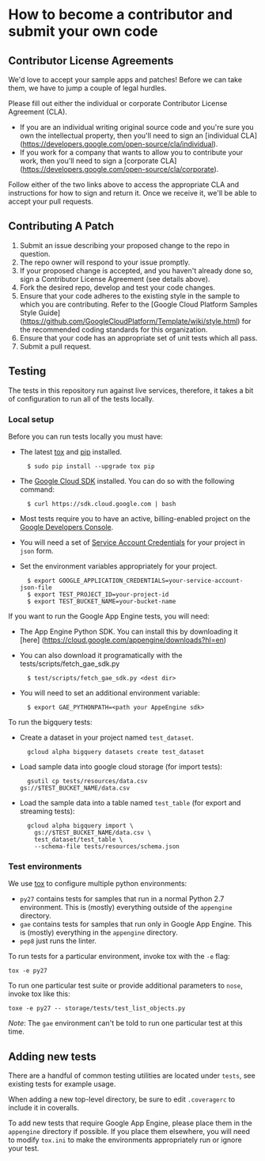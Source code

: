 # How to become a contributor and submit your own code

## Contributor License Agreements

We'd love to accept your sample apps and patches! Before we can take them, we
have to jump a couple of legal hurdles.

Please fill out either the individual or corporate Contributor License
Agreement (CLA).

  * If you are an individual writing original source code and you're sure you
    own the intellectual property, then you'll need to sign an [individual CLA]
    (https://developers.google.com/open-source/cla/individual).
  * If you work for a company that wants to allow you to contribute your work,
    then you'll need to sign a [corporate CLA]
    (https://developers.google.com/open-source/cla/corporate).

Follow either of the two links above to access the appropriate CLA and
instructions for how to sign and return it. Once we receive it, we'll
be able to accept your pull requests.

## Contributing A Patch

1. Submit an issue describing your proposed change to the repo in question.
1. The repo owner will respond to your issue promptly.
1. If your proposed change is accepted, and you haven't already done so, sign a
   Contributor License Agreement (see details above).
1. Fork the desired repo, develop and test your code changes.
1. Ensure that your code adheres to the existing style in the sample to which
   you are contributing. Refer to the
   [Google Cloud Platform Samples Style Guide]
   (https://github.com/GoogleCloudPlatform/Template/wiki/style.html) for the
   recommended coding standards for this organization.
1. Ensure that your code has an appropriate set of unit tests which all pass.
1. Submit a pull request.

## Testing

The tests in this repository run against live services, therefore, it
takes a bit of configuration to run all of the tests locally.

### Local setup

Before you can run tests locally you must have:

* The latest [tox](https://tox.readthedocs.org/en/latest/) and
  [pip](https://pypi.python.org/pypi/pip) installed.

        $ sudo pip install --upgrade tox pip

* The [Google Cloud SDK](https://cloud.google.com/sdk/) installed. You
  can do so with the following command:

        $ curl https://sdk.cloud.google.com | bash

* Most tests require you to have an active, billing-enabled project on
  the
  [Google Developers Console](https://console.developers.google.com).

* You will need a set of
  [Service Account Credentials](https://console.developers.google.com/project/_/apiui/credential)
  for your project in ``json`` form.

* Set the environment variables appropriately for your project.

        $ export GOOGLE_APPLICATION_CREDENTIALS=your-service-account-json-file
        $ export TEST_PROJECT_ID=your-project-id
        $ export TEST_BUCKET_NAME=your-bucket-name

If you want to run the Google App Engine tests, you will need:

* The App Engine Python SDK. You can install this by downloading it [here]
(https://cloud.google.com/appengine/downloads?hl=en)

* You can also download it programatically with the
  tests/scripts/fetch_gae_sdk.py

        $ test/scripts/fetch_gae_sdk.py <dest dir>

* You will need to set an additional environment variable:

        $ export GAE_PYTHONPATH=<path your AppeEngine sdk>

To run the bigquery tests:

* Create a dataset in your project named `test_dataset`.

        gcloud alpha bigquery datasets create test_dataset

* Load sample data into google cloud storage (for import tests):

        gsutil cp tests/resources/data.csv gs://$TEST_BUCKET_NAME/data.csv

* Load the sample data into a table named `test_table` (for export and streaming tests):

        gcloud alpha bigquery import \
          gs://$TEST_BUCKET_NAME/data.csv \
          test_dataset/test_table \
          --schema-file tests/resources/schema.json

### Test environments

We use [tox](https://tox.readthedocs.org/en/latest/) to configure
multiple python environments:

* ``py27`` contains tests for samples that run in a normal Python 2.7
  environment. This is (mostly) everything outside of the
  ``appengine`` directory.
* ``gae`` contains tests for samples that run only in Google App
  Engine. This is (mostly) everything in the ``appengine`` directory.
* ``pep8`` just runs the linter.

To run tests for a particular environment, invoke tox with the ``-e``
flag:

    tox -e py27

To run one particular test suite or provide additional parameters to
``nose``, invoke tox like this:

    toxe -e py27 -- storage/tests/test_list_objects.py

*Note*: The ``gae`` environment can't be told to run one particular
 test at this time.

## Adding new tests

There are a handful of common testing utilities are located under
``tests``, see existing tests for example usage.

When adding a new top-level directory, be sure to edit ``.coveragerc``
to include it in coveralls.

To add new tests that require Google App Engine, please place them in
the ``appengine`` directory if possible. If you place them elsewhere,
you will need to modify ``tox.ini`` to make the environments
appropriately run or ignore your test.

